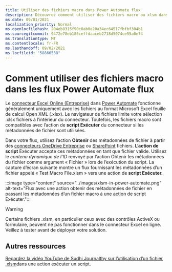 ```yaml
---
title: Utiliser des fichiers macro dans Power Automate flux
description: Découvrez comment utiliser des fichiers macro ou xlsm dans Power Automate flux.
ms.date: 09/01/2021
localization_priority: Normal
ms.openlocfilehash: 204eb8315f90c0ab0e20a34ec64517fbfbf304b1
ms.sourcegitcommit: 9472e78eb186ceffdaaceb2718d5074ce55a0e74
ms.translationtype: MT
ms.contentlocale: fr-FR
ms.lasthandoff: 09/02/2021
ms.locfileid: "58866538"
---
```

# <a name="how-to-use-macro-files-in-power-automate-flows"></a>Comment utiliser des fichiers macro dans les flux Power Automate flux

Le [connecteur Excel Online (Entreprise)](https://flow.microsoft.com/connectors/shared_excelonlinebusiness/excel-online-business/) dans [Power Automate](https://flow.microsoft.com/) fonctionne généralement uniquement avec les fichiers au format Microsoft Excel feuille de calcul Open XML (.xlsx). Le navigateur de fichiers limite votre sélection .xlsx fichiers à l’intérieur du connecteur. Toutefois, les fichiers macro sont compatibles avec l’action de **script Exécuter** du connecteur si les métadonnées de fichier sont utilisées.

Dans votre flux, utilisez l’action **Obtenir** des métadonnées de fichier à partir des [connecteurs OneDrive Entreprise](https://flow.microsoft.com/connectors/shared_onedriveforbusiness/onedrive-for-business/) ou [SharePoint](https://flow.microsoft.com/connectors/shared_sharepointonline/sharepoint/) fichiers. **L’action de script** Exécuter accepte ces métadonnées en tant que fichier valide. Utilisez le *contenu dynamique de l’ID* renvoyé par l’action  Obtenir les métadonnées du fichier comme argument « Fichier » lors de l’exécution du script. La capture d’écran suivante montre un flux fournissant les métadonnées d’un fichier appelé « Test Macro File.xlsm » vers une action de **script Exécuter.**

:::image type="content" source="../images/xlsm-in-power-automate.png" alt-text="Flux avec une action obtenir des métadonnées de fichier en passant les métadonnées d’un fichier macro à une action de script Exécuter.":::

> [!WARNING]
> Certains fichiers .xlsm, en particulier ceux avec des contrôles ActiveX ou formulaire, peuvent ne pas fonctionner dans le connecteur Excel en ligne. Veillez à tester avant de déployer votre solution.

## <a name="other-resources"></a>Autres ressources

[Regardez la vidéo YouTube de Sudhi Journalthy sur l’utilisation d’un fichier .xlsm](https://youtu.be/o-H9BbywJQQ)dans une action exécuter un script.

